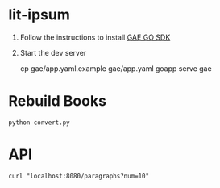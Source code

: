 lit-ipsum
=========

1. Follow the instructions to install [GAE GO SDK](https://developers.google.com/appengine/docs/go/gettingstarted/devenvironment)
2. Start the dev server

    cp gae/app.yaml.example gae/app.yaml
    goapp serve gae

Rebuild Books
=============

    python convert.py

API
===

    curl "localhost:8080/paragraphs?num=10"
